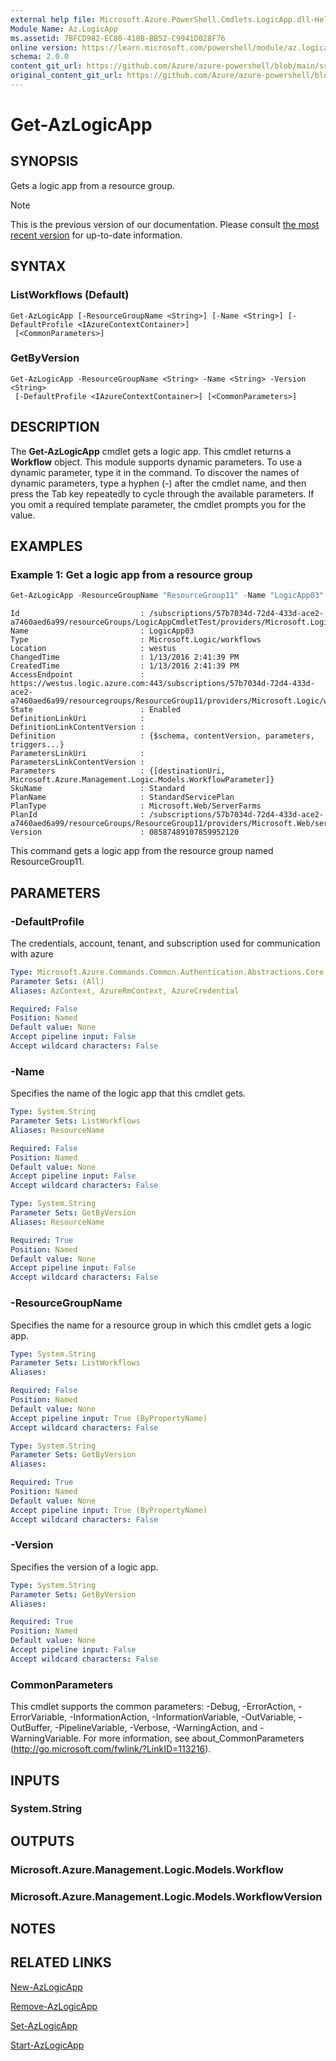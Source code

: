 ```yaml
---
external help file: Microsoft.Azure.PowerShell.Cmdlets.LogicApp.dll-Help.xml
Module Name: Az.LogicApp
ms.assetid: 7BFCD982-EC80-418B-BB52-C9941D028F76
online version: https://learn.microsoft.com/powershell/module/az.logicapp/get-azlogicapp
schema: 2.0.0
content_git_url: https://github.com/Azure/azure-powershell/blob/main/src/LogicApp/LogicApp/help/Get-AzLogicApp.md
original_content_git_url: https://github.com/Azure/azure-powershell/blob/main/src/LogicApp/LogicApp/help/Get-AzLogicApp.md
---
```


# Get-AzLogicApp

## SYNOPSIS
Gets a logic app from a resource group.

> [!NOTE]
>This is the previous version of our documentation. Please consult [the most recent version](/powershell/module/az.logicapp/get-azlogicapp) for up-to-date information.

## SYNTAX

### ListWorkflows (Default)
```
Get-AzLogicApp [-ResourceGroupName <String>] [-Name <String>] [-DefaultProfile <IAzureContextContainer>]
 [<CommonParameters>]
```

### GetByVersion
```
Get-AzLogicApp -ResourceGroupName <String> -Name <String> -Version <String>
 [-DefaultProfile <IAzureContextContainer>] [<CommonParameters>]
```

## DESCRIPTION
The **Get-AzLogicApp** cmdlet gets a logic app.
This cmdlet returns a **Workflow** object.
This module supports dynamic parameters.
To use a dynamic parameter, type it in the command.
To discover the names of dynamic parameters, type a hyphen (-) after the cmdlet name, and then press the Tab key repeatedly to cycle through the available parameters.
If you omit a required template parameter, the cmdlet prompts you for the value.

## EXAMPLES

### Example 1: Get a logic app from a resource group
```powershell
Get-AzLogicApp -ResourceGroupName "ResourceGroup11" -Name "LogicApp03"
```

```output
Id                           : /subscriptions/57b7034d-72d4-433d-ace2-a7460aed6a99/resourceGroups/LogicAppCmdletTest/providers/Microsoft.Logic/workflows/LogicApp03
Name                         : LogicApp03
Type                         : Microsoft.Logic/workflows
Location                     : westus
ChangedTime                  : 1/13/2016 2:41:39 PM
CreatedTime                  : 1/13/2016 2:41:39 PM
AccessEndpoint               : https://westus.logic.azure.com:443/subscriptions/57b7034d-72d4-433d-ace2-a7460aed6a99/resourcegroups/ResourceGroup11/providers/Microsoft.Logic/workflows/LogicApp03
State                        : Enabled
DefinitionLinkUri            : 
DefinitionLinkContentVersion : 
Definition                   : {$schema, contentVersion, parameters, triggers...} 
ParametersLinkUri            : 
ParametersLinkContentVersion : 
Parameters                   : {[destinationUri, Microsoft.Azure.Management.Logic.Models.WorkflowParameter]} 
SkuName                      : Standard
PlanName                     : StandardServicePlan
PlanType                     : Microsoft.Web/ServerFarms
PlanId                       : /subscriptions/57b7034d-72d4-433d-ace2-a7460aed6a99/resourceGroups/ResourceGroup11/providers/Microsoft.Web/serverfarms/StandardServicePlan
Version                      : 08587489107859952120
```

This command gets a logic app from the resource group named ResourceGroup11.

## PARAMETERS

### -DefaultProfile
The credentials, account, tenant, and subscription used for communication with azure

```yaml
Type: Microsoft.Azure.Commands.Common.Authentication.Abstractions.Core.IAzureContextContainer
Parameter Sets: (All)
Aliases: AzContext, AzureRmContext, AzureCredential

Required: False
Position: Named
Default value: None
Accept pipeline input: False
Accept wildcard characters: False
```

### -Name
Specifies the name of the logic app that this cmdlet gets.

```yaml
Type: System.String
Parameter Sets: ListWorkflows
Aliases: ResourceName

Required: False
Position: Named
Default value: None
Accept pipeline input: False
Accept wildcard characters: False
```

```yaml
Type: System.String
Parameter Sets: GetByVersion
Aliases: ResourceName

Required: True
Position: Named
Default value: None
Accept pipeline input: False
Accept wildcard characters: False
```

### -ResourceGroupName
Specifies the name for a resource group in which this cmdlet gets a logic app.

```yaml
Type: System.String
Parameter Sets: ListWorkflows
Aliases:

Required: False
Position: Named
Default value: None
Accept pipeline input: True (ByPropertyName)
Accept wildcard characters: False
```

```yaml
Type: System.String
Parameter Sets: GetByVersion
Aliases:

Required: True
Position: Named
Default value: None
Accept pipeline input: True (ByPropertyName)
Accept wildcard characters: False
```

### -Version
Specifies the version of a logic app.

```yaml
Type: System.String
Parameter Sets: GetByVersion
Aliases:

Required: True
Position: Named
Default value: None
Accept pipeline input: False
Accept wildcard characters: False
```

### CommonParameters
This cmdlet supports the common parameters: -Debug, -ErrorAction, -ErrorVariable, -InformationAction, -InformationVariable, -OutVariable, -OutBuffer, -PipelineVariable, -Verbose, -WarningAction, and -WarningVariable. For more information, see about_CommonParameters (http://go.microsoft.com/fwlink/?LinkID=113216).

## INPUTS

### System.String

## OUTPUTS

### Microsoft.Azure.Management.Logic.Models.Workflow

### Microsoft.Azure.Management.Logic.Models.WorkflowVersion

## NOTES

## RELATED LINKS

[New-AzLogicApp](./New-AzLogicApp.md)

[Remove-AzLogicApp](./Remove-AzLogicApp.md)

[Set-AzLogicApp](./Set-AzLogicApp.md)

[Start-AzLogicApp](./Start-AzLogicApp.md)


